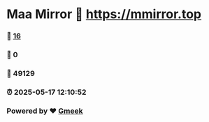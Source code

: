 # Maa Mirror :link: https://mmirror.top 
### :page_facing_up: [16](https://mmirror.top/tag.html) 
### :speech_balloon: 0 
### :hibiscus: 49129 
### :alarm_clock: 2025-05-17 12:10:52 
### Powered by :heart: [Gmeek](https://github.com/Meekdai/Gmeek)
